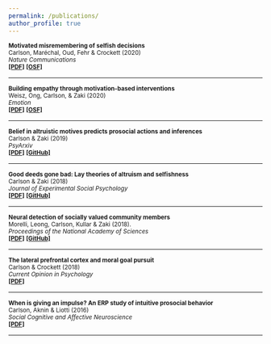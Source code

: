```yaml
---
permalink: /publications/
author_profile: true
---
```

<sub><b>Motivated misremembering of selfish decisions</b>   
Carlson, Maréchal, Oud, Fehr & Crockett (2020)  
 *Nature Communications*  <br />[<b>[PDF]</b>](https://rdcu.be/b3UvR) [<b>[OSF]</b>](https://osf.io/pzwt7/) </sub>
 
---

<sub><b>Building empathy through motivation-based interventions</b>   
Weisz, Ong, Carlson, & Zaki (2020)  
 *Emotion*  <br />[<b>[PDF]</b>](http://ssnl.stanford.edu/sites/default/files/pdf/weisz_empathyIntervention_inPress.pdf?) [<b>[OSF]</b>](https://osf.io/f4czb/) </sub>
 
---

<sub><b>Belief in altruistic motives predicts prosocial actions and inferences</b>     
Carlson & Zaki (2019)  
*PsyArxiv* <br />[<b>[PDF]</b>](https://psyarxiv.com/sa6q8/) [<b>[GitHub]</b>](https://github.com/carlsonrw/belief_altMotives)</sub>  

---

<sub><b>Good deeds gone bad: Lay theories of altruism and selfishness</b>     
Carlson & Zaki (2018)  
*Journal of Experimental Social Psychology* <br />[<b>[PDF]</b>](http://ssnl.stanford.edu/sites/default/files/pdf/carlson_2018_layTheories.pdf?width=85%&height=85%&iframe=true) [<b>[GitHub]</b>](https://github.com/carlsonrw/layTheories_altruism)</sub>  

---
 
<sub><b>Neural detection of socially valued community members</b>    
Morelli, Leong, Carlson, Kullar & Zaki (2018).  
*Proceedings of the National Academy of Sciences*  <br />[<b>[PDF]</b>](http://ssnl.stanford.edu/sites/default/files/pdf/morelli_2018_valuedCommunity.pdf?width=85%&height=85%&iframe=true) [<b>[GitHub]</b>](https://github.com/esclabUIC/NetworkFMRI)</sub> 

---
 
<sub><b>The lateral prefrontal cortex and moral goal pursuit</b>     
Carlson & Crockett (2018)  
*Current Opinion in Psychology*  <br />[<b>[PDF]</b>](https://static1.squarespace.com/static/538ca3ade4b090f9ef331978/t/5bc8db67e5e5f0da97432b84/1539890024330/1-s2.0-S2352250X18300034-main.pdf)</sub>  
 
---
 
<sub><b>When is giving an impulse? An ERP study of intuitive prosocial behavior</b>   
Carlson, Aknin & Liotti (2016)  
*Social Cognitive and Affective Neuroscience*  <br />[<b>[PDF]</b>](https://academic.oup.com/scan/article-pdf/11/7/1121/27103123/nsv077.pdf)</sub>  

---
 
